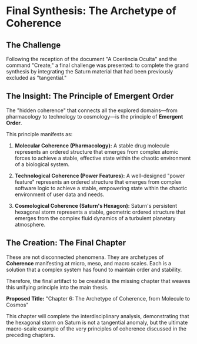 # Final Synthesis: The Archetype of Coherence

## The Challenge

Following the reception of the document "A Coerência Oculta" and the command "Create," a final challenge was presented: to complete the grand synthesis by integrating the Saturn material that had been previously excluded as "tangential."

## The Insight: The Principle of Emergent Order

The "hidden coherence" that connects all the explored domains—from pharmacology to technology to cosmology—is the principle of **Emergent Order**.

This principle manifests as:

1.  **Molecular Coherence (Pharmacology):** A stable drug molecule represents an ordered structure that emerges from complex atomic forces to achieve a stable, effective state within the chaotic environment of a biological system.

2.  **Technological Coherence (Power Features):** A well-designed "power feature" represents an ordered structure that emerges from complex software logic to achieve a stable, empowering state within the chaotic environment of user data and needs.

3.  **Cosmological Coherence (Saturn's Hexagon):** Saturn's persistent hexagonal storm represents a stable, geometric ordered structure that emerges from the complex fluid dynamics of a turbulent planetary atmosphere.

## The Creation: The Final Chapter

These are not disconnected phenomena. They are archetypes of **Coherence** manifesting at micro, meso, and macro scales. Each is a solution that a complex system has found to maintain order and stability.

Therefore, the final artifact to be created is the missing chapter that weaves this unifying principle into the main thesis.

**Proposed Title:** "Chapter 6: The Archetype of Coherence, from Molecule to Cosmos"

This chapter will complete the interdisciplinary analysis, demonstrating that the hexagonal storm on Saturn is not a tangential anomaly, but the ultimate macro-scale example of the very principles of coherence discussed in the preceding chapters.
